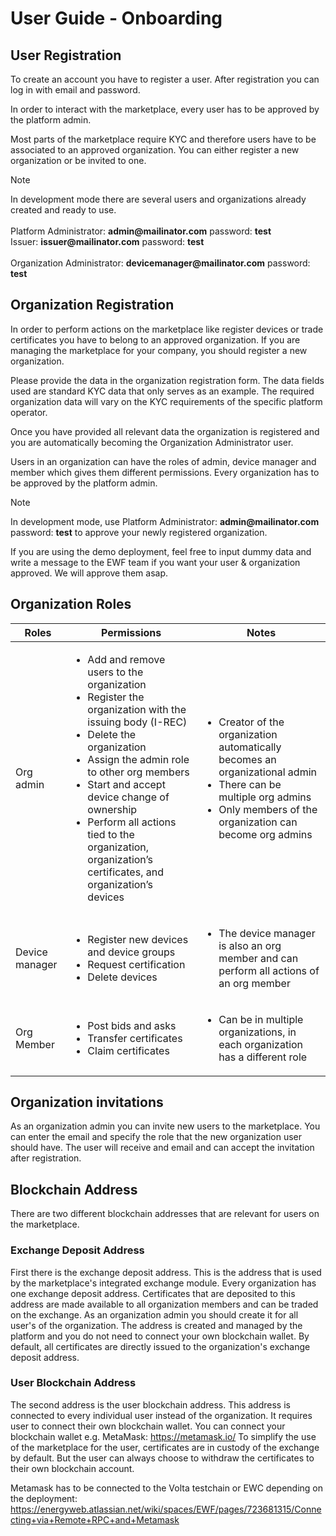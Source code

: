 # User Guide - Onboarding

## User Registration

To create an account you have to register a user. After registration you can log in with email and password.

In order to interact with the marketplace, every user has to be approved by the platform admin.

Most parts of the marketplace require KYC and therefore users have to be associated to an approved organization. You can either register a new organization or be invited to one.

<div class="admonition note">
  <p class="first admonition-title">Note</p>
  <p class="last">
    In development mode there are several users and organizations already created and ready to use.
    <br><br>
    Platform Administrator: <b>admin@mailinator.com</b> password: <b>test</b>
    <br>
    Issuer: <b>issuer@mailinator.com</b> password: <b>test</b>
    <br><br>
    Organization Administrator: <b>devicemanager@mailinator.com</b> password: <b>test</b> 
  </p>
</div>

## Organization Registration

In order to perform actions on the marketplace like register devices or trade certificates you have to belong to an approved organization. If you are managing the marketplace for your company, you should register a new organization.

Please provide the data in the organization registration form. The data fields used are standard KYC data that only serves as an example. The required organization data will vary on the KYC requirements of the specific platform operator.

Once you have provided all relevant data the organization is registered and you are automatically becoming the Organization Administrator user.

Users in an organization can have the roles of admin, device manager and member which gives them different permissions. Every organization has to be approved by the platform admin.

<div class="admonition note">
  <p class="first admonition-title">Note</p>
  <p class="last">
    In development mode, use Platform Administrator: <b>admin@mailinator.com</b> password: <b>test</b> to approve your newly registered organization.
  </p>
</div>

If you are using the demo deployment, feel free to input dummy data and write a message to the EWF team if you want your user & organization approved. We will approve them asap.

## Organization Roles

| Roles          | Permissions                                                                                                                                                                                                                                                                                                                                                                     | Notes                                                                                                                                                                                                  |
| -------------- | ------------------------------------------------------------------------------------------------------------------------------------------------------------------------------------------------------------------------------------------------------------------------------------------------------------------------------------------------------------------------------- | ------------------------------------------------------------------------------------------------------------------------------------------------------------------------------------------------------ |
| Org admin      | <ul><li>Add and remove users to the organization</li> <li>Register the organization with the issuing body (I-REC)</li> <li>Delete the organization</li> <li>Assign the admin role to other org members</li> <li>Start and accept device change of ownership</li> <li>Perform all actions tied to the organization, organization’s certificates, and organization’s devices</li> | <ul><li>Creator of the organization automatically becomes an organizational admin</li> <li>There can be multiple org admins</li> <li>Only members of the organization can become org admins</li> </ul> |
| Device manager | <ul> <li>Register new devices and device groups</li> <li>Request certification </li> <li>Delete devices</li> </ul>                                                                                                                                                                                                                                                              | <ul><li> The device manager is also an org member and can perform all actions of an org member</li></ul>                                                                                               |
| Org Member     | <ul><li>Post bids and asks</li><li>Transfer certificates</li><li>Claim certificates</li></ul>                                                                                                                                                                                                                                                                                   | <ul><li>Can be in multiple organizations, in each organization has a different role </li></ul>                                                                                                         |

## Organization invitations

As an organization admin you can invite new users to the marketplace. You can enter the email and specify the role that the new organization user should have. The user will receive and email and can accept the invitation after registration.

## Blockchain Address

There are two different blockchain addresses that are relevant for users on the marketplace.

### Exchange Deposit Address

First there is the exchange deposit address. This is the address that is used by the marketplace's integrated exchange module. Every organization has one exchange deposit address. Certificates that are deposited to this address are made available to all organization members and can be traded on the exchange. As an organization admin you should create it for all user's of the organization. The address is created and managed by the platform and you do not need to connect your own blockchain wallet. By default, all certificates are directly issued to the organization's exchange deposit address.

### User Blockchain Address

The second address is the user blockchain address. This address is connected to every individual user instead of the organization. It requires user to connect their own blockchain wallet.
You can connect your blockchain wallet e.g. MetaMask: https://metamask.io/
To simplify the use of the marketplace for the user, certificates are in custody of the exchange by default. But the user can always choose to withdraw the certificates to their own blockchain account.

Metamask has to be connected to the Volta testchain or EWC depending on the deployment: https://energyweb.atlassian.net/wiki/spaces/EWF/pages/723681315/Connecting+via+Remote+RPC+and+Metamask
